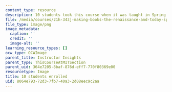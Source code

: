 ```yaml
---
content_type: resource
description: 10 students took this course when it was taught in Spring 2016.
file: /media/courses/21h-343j-making-books-the-renaissance-and-today-spring-2016/8064e79372d37fb740a32d08eec9c2aa_10.png
file_type: image/png
image_metadata:
  caption: ''
  credit: ''
  image-alt: ''
learning_resource_types: []
ocw_type: OCWImage
parent_title: Instructor Insights
parent_type: ThisCourseAtMITSection
parent_uid: 364e7205-8baf-876d-eff7-770f80369e00
resourcetype: Image
title: 10 students enrolled
uid: 8064e793-72d3-7fb7-40a3-2d08eec9c2aa
---
```

